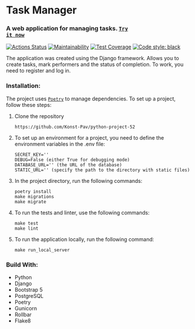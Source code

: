 # Task Manager 
### A web application for managing tasks. <code>[Try it now](http://62.113.97.17/)</code>

[![Actions Status](https://github.com/Konst-Pav/python-project-52/actions/workflows/hexlet-check.yml/badge.svg)](https://github.com/Konst-Pav/python-project-52/actions)
[![Maintainability](https://api.codeclimate.com/v1/badges/283a61003643f7eec2bf/maintainability)](https://codeclimate.com/github/Konst-Pav/python-project-52/maintainability)
[![Test Coverage](https://api.codeclimate.com/v1/badges/283a61003643f7eec2bf/test_coverage)](https://codeclimate.com/github/Konst-Pav/python-project-52/test_coverage)
[![Code style: black](https://img.shields.io/badge/code%20style-black-000000.svg)](https://github.com/psf/black)



The application was created using the Django framework. Allows you to create tasks, mark performers and the status of completion. To work, you need to register and log in.

### Installation:
The project uses <code>[Poetry](https://python-poetry.org/docs/)</code> to manage dependencies.
To set up a project, follow these steps:
1. Clone the repository 
   ```
   https://github.com/Konst-Pav/python-project-52
   ```
2. To set up an environment for a project, you need to define the environment variables in the .env file:
   ```
   SECRET_KEY=''
   DEBUG=False (either True for debugging mode)
   DATABASE_URL='' (the URL of the database)
   STATIC_URL='' (specify the path to the directory with static files)
   ```
3. In the project directory, run the following commands:
   ```
   poetry install
   make migrations
   make migrate
   ```
4. To run the tests and linter, use the following commands:
   ```
   make test
   make lint
   ```
5. To run the application locally, run the following command:
   ```
   make run_local_server
   ```

### Build With:
- Python
- Django
- Bootstrap 5
- PostgreSQL
- Poetry
- Gunicorn
- Rollbar
- Flake8
